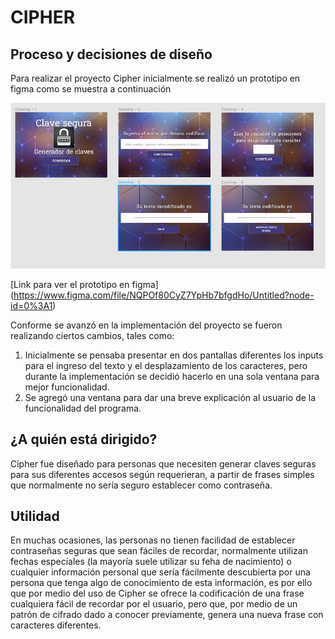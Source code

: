 # CIPHER
## Proceso y decisiones de diseño
Para realizar el proyecto Cipher inicialmente se realizó un prototipo en figma como se muestra a continuación  

![Prototipo CIPHER](Design.jpg)  

[Link para ver el prototipo en figma] (https://www.figma.com/file/NQPOf80CyZ7YpHb7bfgdHo/Untitled?node-id=0%3A1)  

Conforme se avanzó en la implementación del proyecto se fueron realizando ciertos cambios, tales como:
1. Inicialmente se pensaba presentar en dos pantallas diferentes los inputs para el ingreso del texto y el desplazamiento de los caracteres, pero durante la implementación se decidió hacerlo en una sola ventana para mejor funcionalidad.
2. Se agregó una ventana para dar una breve explicación al usuario de la funcionalidad del programa.

## ¿A quién está dirigido?
Cipher fue diseñado para personas que necesiten generar claves seguras para sus diferentes accesos según requerieran, a partir de frases simples que normalmente no sería seguro establecer como contraseña.

## Utilidad
En muchas ocasiones, las personas no tienen facilidad de establecer contraseñas seguras que sean fáciles de recordar, normalmente utilizan fechas especiales (la mayoría suele utilizar su feha de nacimiento) o cualquier información personal que sería fácilmente descubierta por una persona que tenga algo de conocimiento de esta información, es por ello que por medio del uso de Cipher se ofrece la codificación de una frase cualquiera fácil de recordar por el usuario, pero que, por medio de un patrón de cifrado dado a conocer previamente, genera una nueva frase con caracteres diferentes.   
